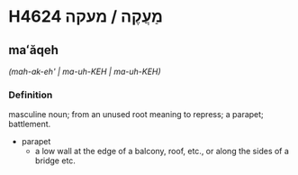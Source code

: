 # H4624 מַעֲקֶה / מעקה

## maʻăqeh

_(mah-ak-eh' | ma-uh-KEH | ma-uh-KEH)_

### Definition

masculine noun; from an unused root meaning to repress; a parapet; battlement.

- parapet
    - a low wall at the edge of a balcony, roof, etc., or along the sides of a bridge etc.
